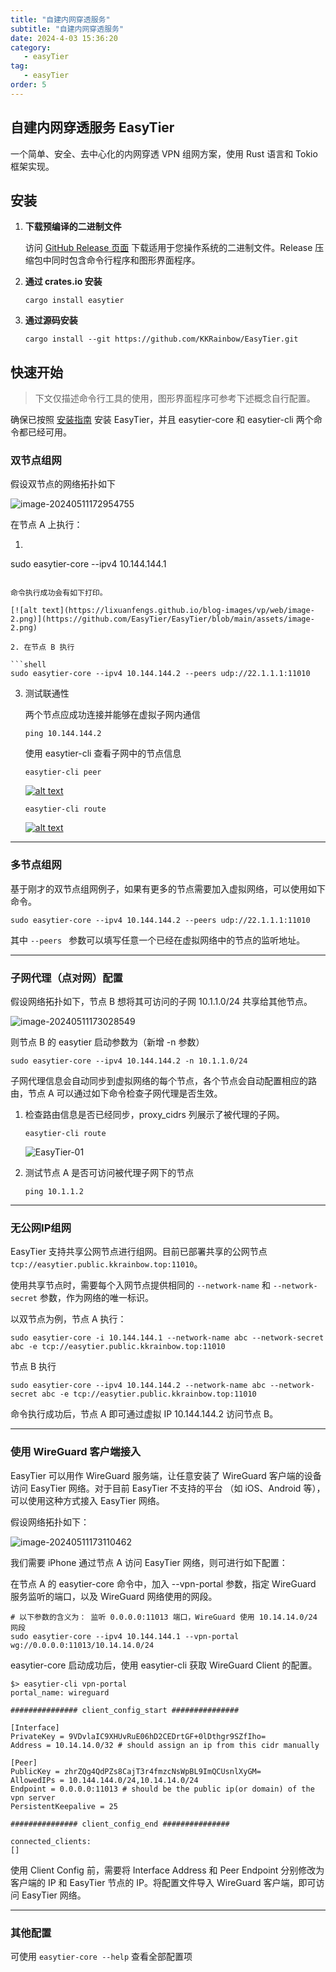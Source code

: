 ```yaml
---
title: "自建内网穿透服务"
subtitle: "自建内网穿透服务"
date: 2024-4-03 15:36:20
category:
   - easyTier
tag:
   - easyTier
order: 5
---
```

## 自建内网穿透服务 EasyTier

一个简单、安全、去中心化的内网穿透 VPN 组网方案，使用 Rust 语言和 Tokio 框架实现。

## 安装

1. **下载预编译的二进制文件**

   访问 [GitHub Release 页面](https://github.com/KKRainbow/EasyTier/releases) 下载适用于您操作系统的二进制文件。Release 压缩包中同时包含命令行程序和图形界面程序。

2. **通过 crates.io 安装**

   ```shell
   cargo install easytier
   ```

   

3. **通过源码安装**

   ```shell
   cargo install --git https://github.com/KKRainbow/EasyTier.git
   ```


## 快速开始



> 下文仅描述命令行工具的使用，图形界面程序可参考下述概念自行配置。

确保已按照 [安装指南](https://github.com/EasyTier/EasyTier/blob/main/README_CN.md#安装) 安装 EasyTier，并且 easytier-core 和 easytier-cli 两个命令都已经可用。

### 双节点组网

假设双节点的网络拓扑如下

![image-20240511172954755](https://lixuanfengs.github.io/blog-images/vp/web/image-20240511172954755.png)

在节点 A 上执行：

1. ```shell
sudo easytier-core --ipv4 10.144.144.1
   ```
   
   命令执行成功会有如下打印。

   [![alt text](https://lixuanfengs.github.io/blog-images/vp/web/image-2.png)](https://github.com/EasyTier/EasyTier/blob/main/assets/image-2.png)

2. 在节点 B 执行

   ```shell
   sudo easytier-core --ipv4 10.144.144.2 --peers udp://22.1.1.1:11010
   ```

   

3. 测试联通性

   两个节点应成功连接并能够在虚拟子网内通信

   ```shell
   ping 10.144.144.2
   ```

   

   使用 easytier-cli 查看子网中的节点信息

   ```shell
   easytier-cli peer
   ```

   

   [![alt text](https://lixuanfengs.github.io/blog-images/vp/web/image.png)](https://github.com/EasyTier/EasyTier/blob/main/assets/image.png)

   ```shell
   easytier-cli route
   ```

   

   [![alt text](https://lixuanfengs.github.io/blog-images/vp/web/image-1.png)](https://github.com/EasyTier/EasyTier/blob/main/assets/image-1.png)

------

### 多节点组网



基于刚才的双节点组网例子，如果有更多的节点需要加入虚拟网络，可以使用如下命令。

```shell
sudo easytier-core --ipv4 10.144.144.2 --peers udp://22.1.1.1:11010
```



其中 `--peers ` 参数可以填写任意一个已经在虚拟网络中的节点的监听地址。

------

### 子网代理（点对网）配置



假设网络拓扑如下，节点 B 想将其可访问的子网 10.1.1.0/24 共享给其他节点。

![image-20240511173028549](https://lixuanfengs.github.io/blog-images/vp/web/image-20240511173028549.png)

则节点 B 的 easytier 启动参数为（新增 -n 参数）

```shell
sudo easytier-core --ipv4 10.144.144.2 -n 10.1.1.0/24
```



子网代理信息会自动同步到虚拟网络的每个节点，各个节点会自动配置相应的路由，节点 A 可以通过如下命令检查子网代理是否生效。

1. 检查路由信息是否已经同步，proxy_cidrs 列展示了被代理的子网。

   ```shell
   easytier-cli route
   ```

   

   ![EasyTier-01](https://lixuanfengs.github.io/blog-images/vp/web/EasyTier-01.png)

2. 测试节点 A 是否可访问被代理子网下的节点

   ```shell
   ping 10.1.1.2
   ```

   

------

### 无公网IP组网



EasyTier 支持共享公网节点进行组网。目前已部署共享的公网节点 `tcp://easytier.public.kkrainbow.top:11010`。

使用共享节点时，需要每个入网节点提供相同的 `--network-name` 和 `--network-secret` 参数，作为网络的唯一标识。

以双节点为例，节点 A 执行：

```shell
sudo easytier-core -i 10.144.144.1 --network-name abc --network-secret abc -e tcp://easytier.public.kkrainbow.top:11010
```



节点 B 执行

```shell
sudo easytier-core --ipv4 10.144.144.2 --network-name abc --network-secret abc -e tcp://easytier.public.kkrainbow.top:11010
```



命令执行成功后，节点 A 即可通过虚拟 IP 10.144.144.2 访问节点 B。

------

### 使用 WireGuard 客户端接入



EasyTier 可以用作 WireGuard 服务端，让任意安装了 WireGuard 客户端的设备访问 EasyTier 网络。对于目前 EasyTier 不支持的平台 （如 iOS、Android 等），可以使用这种方式接入 EasyTier 网络。

假设网络拓扑如下：

![image-20240511173110462](https://lixuanfengs.github.io/blog-images/vp/web/image-20240511173110462.png)

我们需要 iPhone 通过节点 A 访问 EasyTier 网络，则可进行如下配置：

在节点 A 的 easytier-core 命令中，加入 --vpn-portal 参数，指定 WireGuard 服务监听的端口，以及 WireGuard 网络使用的网段。

```shell
# 以下参数的含义为： 监听 0.0.0.0:11013 端口，WireGuard 使用 10.14.14.0/24 网段
sudo easytier-core --ipv4 10.144.144.1 --vpn-portal wg://0.0.0.0:11013/10.14.14.0/24
```



easytier-core 启动成功后，使用 easytier-cli 获取 WireGuard Client 的配置。

```shell
$> easytier-cli vpn-portal
portal_name: wireguard

############### client_config_start ###############

[Interface]
PrivateKey = 9VDvlaIC9XHUvRuE06hD2CEDrtGF+0lDthgr9SZfIho=
Address = 10.14.14.0/32 # should assign an ip from this cidr manually

[Peer]
PublicKey = zhrZQg4QdPZs8CajT3r4fmzcNsWpBL9ImQCUsnlXyGM=
AllowedIPs = 10.144.144.0/24,10.14.14.0/24
Endpoint = 0.0.0.0:11013 # should be the public ip(or domain) of the vpn server
PersistentKeepalive = 25

############### client_config_end ###############

connected_clients:
[]
```



使用 Client Config 前，需要将 Interface Address 和 Peer Endpoint 分别修改为客户端的 IP 和 EasyTier 节点的 IP。将配置文件导入 WireGuard 客户端，即可访问 EasyTier 网络。

------

### 其他配置

可使用 `easytier-core --help` 查看全部配置项